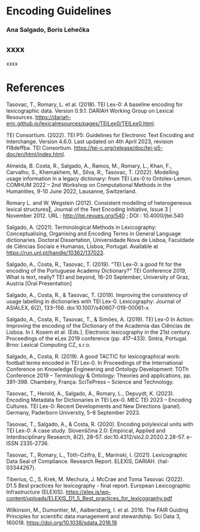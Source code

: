 # Encoding Guidelines
### Ana Salgado, Boris Lehečka

## xxxx

xxxx

# References

Tasovac, T., Romary, L. et al. (2018). TEI Lex-0: A baseline encoding for lexicographic data. Version 0.9.1. DARIAH Working Group on Lexical Resources. https://dariah-eric.github.io/lexicalresources/pages/TEILex0/TEILex0.html.

TEI Consortium. (2022). TEI P5: Guidelines for Electronic Text Encoding and Interchange. Version 4.6.0. Last updated on 4th April 2023, revision f18deffba. TEI Consortium. https://tei-c.org/release/doc/tei-p5-doc/en/html/index.html.


Almeida, B. Costa, R., Salgado, A., Ramos, M., Romary, L., Khan, F., Carvalho, S., Khemakhem, M., Silva, R., Tasovac, T. (2022). Modelling usage information in a legacy dictionary: from TEI Lex-0 to Ontolex-Lemon. COMHUM 2022 – 2nd Workshop on Computational Methods in the Humanities, 9-10 June 2022, Lausanne, Switzerland.

Romary L. and W. Wegstein (2012). Consistent modelling of heterogeneous lexical structures‖, Journal of the Text Encoding Initiative, Issue 3 | November 2012. URL : http://jtei.revues.org/540 ; DOI : 10.4000/jtei.540

Salgado, A. (2021). Terminological Methods in Lexicography: Conceptualising, Organising and Encoding Terms in General Language dictionaries. Doctoral Dissertation, Universidade Nova de Lisboa, Faculdade de Ciências Sociais e Humanas, Lisboa, Portugal. Available at https://run.unl.pt/handle/10362/137023.

Salgado, A., Costa, R., Tasovac, T. (2019). “TEI Lex-0: a good fit for the encoding of the Portuguese Academy Dictionary?” TEI Conference 2019, What is text, really? TEI and beyond, 16–20 September, University of Graz, Austria [Oral Presentation]

Salgado, A., Costa, R., & Tasovac, T. (2019). Improving the consistency of usage labelling in dictionaries with TEI Lex-0. Lexicography: Journal of ASIALEX, 6(2), 133–156. doi:10.1007/s40607-019-00061-x.

Salgado, A., Costa, R., Tasovac, T., & Simões, A. (2019). TEI Lex-0 In Action: Improving the encoding of the Dictionary of the Academia das Ciências de Lisboa. In I. Kosem et al. (Eds.), Electronic lexicography in the 21st century. Proceedings of the eLex 2019 conference (pp. 417–433). Sintra, Portugal. Brno: Lexical Computing CZ, s.r.o.

Salgado, A., Costa, R. (2019). A good TACTIC for lexicographical work: football terms encoded in TEI Lex-0. In Proceedings of the International Conference on Knowledge Engineering and Ontology Development: TOTh Conference 2019 – Terminology & Ontology: Theories and applications, pp. 381–398. Chambéry, França: SciTePress – Science and Technology.

Tasovac, T., Herold, A., Salgado, A., Romary, L., Depuydt, K. (2023). Encoding Metadata for Dictionaries in TEI Lex-0. MEC TEI 2023 – Encoding Cultures. TEI Lex-0: Recent Developments and New Directions (panel). Germany, Paderborn University, 5–8 September 2023.

Tasovac, T., Salgado, A., & Costa, R. (2020). Encoding polylexical units with TEI Lex-0: A case study. Slovenščina 2.0: Empirical, Applied and Interdisciplinary Research, 8(2), 28–57. doi:10.4312/slo2.0.2020.2.28-57. e-ISSN 2335-2736.

Tasovac, T., Romary, L., Tóth-Czifra, E., Marinski, I. (2021). Lexicographic Data Seal of Compliance. Research Report. ELEXIS; DARIAH. ⟨hal-03344267⟩.

Tiberius, C., S. Krek, M. Mechura, J. McCrae and Toma Tasovac (2022). D1.5 Best practices for lexicography - final report. European Lexicographic Infrastructure (ELEXIS). https://elex.is/wp-content/uploads/ELEXIS_D1_5_Best_practices_for_lexicography.pdf 

Wilkinson, M., Dumontier, M., Aalbersberg, I. et al. 2016. The FAIR Guiding Principles for scientific data management and stewardship. Sci Data 3, 160018. https://doi.org/10.1038/sdata.2016.18

